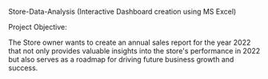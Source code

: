 Store-Data-Analysis
(Interactive Dashboard creation using MS Excel)


Project Objective: 

The Store owner wants to create an annual sales report for the year 2022 that not only provides valuable insights into the store's 
performance in 2022 but also serves as a roadmap for driving future business growth and success.
